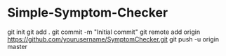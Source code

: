 # Simple-Symptom-Checker
git init
git add .
git commit -m "Initial commit"
git remote add origin https://github.com/yourusername/SymptomChecker.git
git push -u origin master
